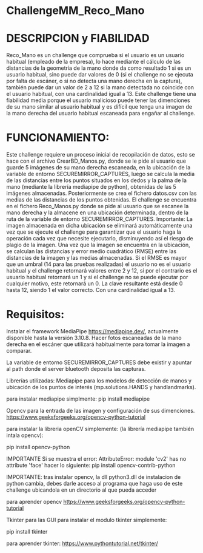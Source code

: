# ChallengeMM_Reco_Mano
  # DESCRIPCION y FIABILIDAD
Reco_Mano es un challenge que comprueba si el usuario es un usuario habitual (empleado de la empresa), lo hace mediante el cálculo de las distancias de la geometría de la mano donde da como resultado 1 si es un usuario habitual, sino puede dar valores de 0 (si el challenge no se ejecuta por falta de escáner, o si no detecta una mano derecha en la captura), también puede dar un valor de 2 a 12 si la mano detectada no coincide con el usuario habitual, con una cardinalidad igual a 13. Este challenge tiene una fiabilidad media porque el usuario malicioso puede tener las dimenciones de su mano similar al usuario habitual y es difícil que tenga una imagen de la mano derecha del usuario habitual escaneada para engañar al challenge. 

# FUNCIONAMIENTO:
Este challenge requiere un proceso inicial de recopilación de datos, esto se hace con el archivo CrearBD_Manos.py, donde se le pide  al usuario que guarde 5 imágenes de su mano derecha escaneada, en la ubicación de la variable de entorno SECUREMIRROR_CAPTURES, luego se calcula la media de las distancias entre los puntos situados en los dedos y la palma de la mano (mediante la librería mediapipe de python), obtenidas de las 5 imágenes almacenadas. Posteriormente se crea el fichero datos.csv con las medias de las distancias de los puntos obtenidas.
El challenge se encuentra en el fichero Reco_Manos.py donde se pide al usuario que se escanee la mano derecha y la almacene en una ubicación determinada, dentro de la ruta de la variable de entorno SECUREMIRROR_CAPTURES. Importante: La imagen almacenada en dicha ubicación se eliminará automáticamente una vez que se ejecute el challenge para garantizar que el usuario haga la operación cada vez que necesite ejecutarlo, disminuyendo así el riesgo de plagio de la imagen.
Una vez que la imagen se encuentra en la ubicación, se calculan las distancias y error medio cuadrático (RMSE) entre las distancias de la imagen y las medias almacenadas. Si el RMSE es mayor que un umbral (14 para las pruebas realizadas) el usuario no es el usuario habitual y el challenge retornará valores entre 2 y 12, si por el contrario es el usuario  habitual retornará un 1 y si el challenge no se puede ejecutar por cualquier motivo, este retornará un 0. La clave resultante está desde 0 hasta 12,  siendo 1 el valor correcto. Con una cardinalidad igual a 13.


# Requisitos:
Instalar el framework MediaPipe https://mediapipe.dev/, actualmente disponible hasta la versión 3.10.8. 
Hacer fotos escaneadas de la mano derecha en el escáner que utilizará habitualmente para tomar la imagen a comparar. 

La variable de entorno SECUREMIRROR_CAPTURES debe existir y apuntar al path donde el server bluetooth deposita las capturas.

Librerías utilizadas:
Mediapipe para los modelos de detección de manos y ubicación de los puntos de interés (mp.solutions.HANDS y handlandmarks).

para instalar mediapipe simplmente: pip install mediapipe

Opencv para la entrada de las imagen y configuración de sus dimenciones.    
https://www.geeksforgeeks.org/opencv-python-tutorial

para instalar la libreria openCV simplemente: (la librería mediapipe también intala opencv):

pip install opencv-python

IMPORTANTE Si se muestra el  error: AttributeError: module 'cv2' has no attribute 'face' hacer lo siguiente:
pip install opencv-contrib-python

IMPORTANTE: tras instalar opencv, la dll python3.dll de instalacion de python cambia, debes darle acceso al programa que haga uso de este challenge ubicandola en un directorio al que pueda acceder

para aprender opencv https://www.geeksforgeeks.org/opencv-python-tutorial

Tkinter para las GUI 
para instalar el modulo tkinter simplemente:

pip install tkinter

para aprender tkinter: https://www.pythontutorial.net/tkinter/
